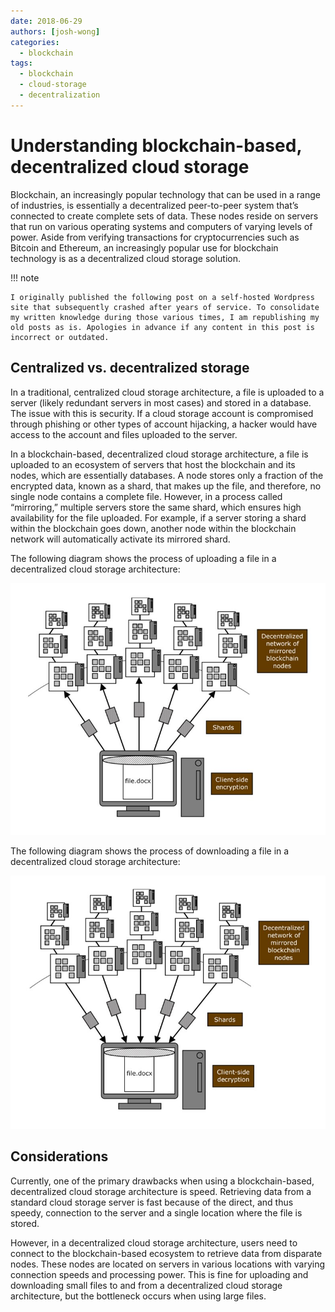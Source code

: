 ```yaml
---
date: 2018-06-29
authors: [josh-wong]
categories:
  - blockchain
tags:
  - blockchain
  - cloud-storage
  - decentralization
---
```


# Understanding blockchain-based, decentralized cloud storage

Blockchain, an increasingly popular technology that can be used in a range of industries, is essentially a decentralized peer-to-peer system that’s connected to create complete sets of data. These nodes reside on servers that run on various operating systems and computers of varying levels of power. Aside from verifying transactions for cryptocurrencies such as Bitcoin and Ethereum, an increasingly popular use for blockchain technology is as a decentralized cloud storage solution.

<!-- more -->

!!! note

	I originally published the following post on a self-hosted Wordpress site that subsequently crashed after years of service. To consolidate my written knowledge during those various times, I am republishing my old posts as is. Apologies in advance if any content in this post is incorrect or outdated.

## Centralized vs. decentralized storage

In a traditional, centralized cloud storage architecture, a file is uploaded to a server (likely redundant servers in most cases) and stored in a database. The issue with this is security. If a cloud storage account is compromised through phishing or other types of account hijacking, a hacker would have access to the account and files uploaded to the server.

In a blockchain-based, decentralized cloud storage architecture, a file is uploaded to an ecosystem of servers that host the blockchain and its nodes, which are essentially databases. A node stores only a fraction of the encrypted data, known as a shard, that makes up the file, and therefore, no single node contains a complete file. However, in a process called “mirroring,” multiple servers store the same shard, which ensures high availability for the file uploaded. For example, if a server storing a shard within the blockchain goes down, another node within the blockchain network will automatically activate its mirrored shard.

The following diagram shows the process of uploading a file in a decentralized cloud storage architecture:

![Uploading files to decentralized cloud storage](assets/images/2018-06-29-blockchain-upload.jpg)

The following diagram shows the process of downloading a file in a decentralized cloud storage architecture:

![Downloading files from decentralized cloud storage](assets/images/2018-06-29-blockchain-download.jpg)

## Considerations

Currently, one of the primary drawbacks when using a blockchain-based, decentralized cloud storage architecture is speed. Retrieving data from a standard cloud storage server is fast because of the direct, and thus speedy, connection to the server and a single location where the file is stored.

However, in a decentralized cloud storage architecture, users need to connect to the blockchain-based ecosystem to retrieve data from disparate nodes. These nodes are located on servers in various locations with varying connection speeds and processing power. This is fine for uploading and downloading small files to and from a decentralized cloud storage architecture, but the bottleneck occurs when using large files.
